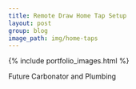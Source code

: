 ```yaml
---
title: Remote Draw Home Tap Setup
layout: post
group: blog
image_path: img/home-taps
---
```


{% include portfolio_images.html %}

Future
Carbonator and Plumbing
